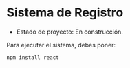 <h1> Sistema de Registro</h1> 

- Estado de proyecto: En construcción.

Para ejecutar el sistema, debes poner:

```npm install react```
